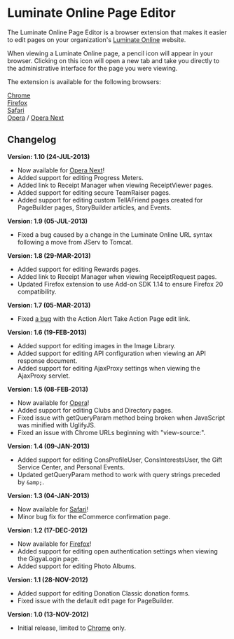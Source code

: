 Luminate Online Page Editor
===========================

The Luminate Online Page Editor is a browser extension that makes it easier to edit pages on your organization's 
[Luminate Online](https://www.blackbaud.com/online-marketing/luminate-online) website. 

When viewing a Luminate Online page, a pencil icon will appear in your browser. Clicking on this icon will open a 
new tab and take you directly to the administrative interface for the page you were viewing.

The extension is available for the following browsers:

[Chrome](https://github.com/noahcooper/luminateEdit/tree/master/chrome)  
[Firefox](https://github.com/noahcooper/luminateEdit/tree/master/firefox)  
[Safari](https://github.com/noahcooper/luminateEdit/tree/master/safari)  
[Opera](https://github.com/noahcooper/luminateEdit/tree/master/opera) / 
[Opera Next](https://github.com/noahcooper/luminateEdit/tree/master/opera-next)

Changelog
---------

**Version: 1.10 (24-JUL-2013)**

* Now available for [Opera Next](https://github.com/noahcooper/luminateEdit/tree/master/opera-next)!
* Added support for editing Progress Meters.
* Added link to Receipt Manager when viewing ReceiptViewer pages.
* Added support for editing secure TeamRaiser pages.
* Added support for editing custom TellAFriend pages created for PageBuilder pages, StoryBuilder articles, and Events.

**Version: 1.9 (05-JUL-2013)**

* Fixed a bug caused by a change in the Luminate Online URL syntax following a move from JServ to Tomcat.

**Version: 1.8 (29-MAR-2013)**

* Added support for editing Rewards pages.
* Added link to Receipt Manager when viewing ReceiptRequest pages.
* Updated Firefox extension to use Add-on SDK 1.14 to ensure Firefox 20 compatibility.

**Version: 1.7 (05-MAR-2013)**

* Fixed [a bug](https://github.com/noahcooper/luminateEdit/issues/1) with the Action Alert Take Action Page 
edit link.

**Version: 1.6 (19-FEB-2013)**

* Added support for editing images in the Image Library.
* Added support for editing API configuration when viewing an API response document.
* Added support for editing AjaxProxy settings when viewing the AjaxProxy servlet.

**Version: 1.5 (08-FEB-2013)**

* Now available for [Opera](https://github.com/noahcooper/luminateEdit/tree/master/opera)!
* Added support for editing Clubs and Directory pages.
* Fixed issue with getQueryParam method being broken when JavaScript was minified with UglifyJS.
* Fixed an issue with Chrome URLs beginning with "view-source:".

**Version: 1.4 (09-JAN-2013)**

* Added support for editing ConsProfileUser, ConsInterestsUser, the Gift Service Center, and Personal Events.
* Updated getQueryParam method to work with query strings preceded by `&amp;`.

**Version: 1.3 (04-JAN-2013)**

* Now available for [Safari](https://github.com/noahcooper/luminateEdit/tree/master/safari)!
* Minor bug fix for the eCommerce confirmation page.

**Version: 1.2 (17-DEC-2012)**

* Now available for [Firefox](https://github.com/noahcooper/luminateEdit/tree/master/firefox)!
* Added support for editing open authentication settings when viewing the GigyaLogin page.
* Added support for editing Photo Albums.

**Version: 1.1 (28-NOV-2012)**

* Added support for editing Donation Classic donation forms.
* Fixed issue with the default edit page for PageBuilder.

**Version: 1.0 (13-NOV-2012)**

* Initial release, limited to [Chrome](https://github.com/noahcooper/luminateEdit/tree/master/chrome) only.